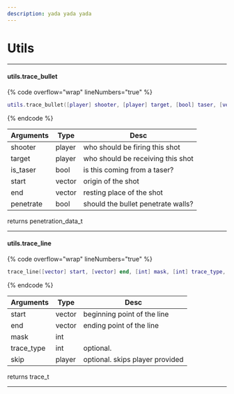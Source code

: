 ```yaml
---
description: yada yada yada
---
```


# Utils

***

#### utils.trace\_bullet

{% code overflow="wrap" lineNumbers="true" %}
```lua
utils.trace_bullet([player] shooter, [player] target, [bool] taser, [vector] start, [vector] end, [bool] penetrate): [table]
```
{% endcode %}

| Arguments | Type   | Desc                               |
| --------- | ------ | ---------------------------------- |
| shooter   | player | who should be firing this shot     |
| target    | player | who should be receiving this shot  |
| is\_taser | bool   | is this coming from a taser?       |
| start     | vector | origin of the shot                 |
| end       | vector | resting place of the shot          |
| penetrate | bool   | should the bullet penetrate walls? |

returns penetration\_data\_t

***

#### utils.trace\_line

{% code overflow="wrap" lineNumbers="true" %}
```lua
trace_line([vector] start, [vector] end, [int] mask, [int] trace_type, [player] skip): [table]
```
{% endcode %}

| Arguments   | Type   | Desc                            |
| ----------- | ------ | ------------------------------- |
| start       | vector | beginning point of the line     |
| end         | vector | ending point of the line        |
| mask        | int    |                                 |
| trace\_type | int    | optional.                       |
| skip        | player | optional. skips player provided |

returns trace\_t

***
